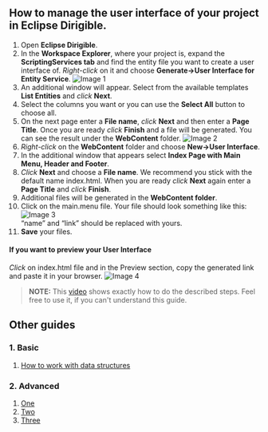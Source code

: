 ## How to manage the user interface of your project in Eclipse Dirigible.

1.	Open **Eclipse Dirigible**.
2.	In the **Workspace Explorer**, where your project is, expand the **ScriptingServices tab** and find the entity file you want to create a user interface of. *Right-click* on it and choose **Generate->User Interface for Entity Service**.
![Image 1](https://github.com/dirigiblelabs/curriculum/tree/master/DragomirAngelov/DirigibleSoftwareDocumentation/Images/manageUserInterface1.png "manage user interface 1")
3.	An additional window will appear. Select from the available templates **List Entities** and *click* **Next**.
4.	Select the columns you want or you can use the **Select All** button to choose all.
5.	On the next page enter a **File name**, *click* **Next** and then enter a **Page Title**. Once you are ready *click* **Finish** and a file will be generated. You can see the result under the **WebContent** folder.
![Image 2](https://github.com/dirigiblelabs/curriculum/tree/master/DragomirAngelov/DirigibleSoftwareDocumentation/Images/manageUserInterface2.png "manage user interface 2")
6.	*Right-click* on the **WebContent** folder and choose **New->User Interface**.
7.	In the additional window that appears select **Index Page with Main Menu, Header and Footer**. 
8.	*Click* **Next** and choose a **File name**. We recommend you stick with the default name index.html. When you are ready *click* **Next** again enter a **Page Title** and *click* **Finish**.
9.	Additional files will be generated in the **WebContent folder**. 
10. Click on the main.menu file. Your file should look something like this:
![Image 3](https://github.com/dirigiblelabs/curriculum/tree/master/DragomirAngelov/DirigibleSoftwareDocumentation/Images/manageUserInterface3.png "manage user interface 3")<br>
“name” and “link” should be replaced with yours.
11.	**Save** your files.	
#### If you want to preview your User Interface
*Click* on index.html file and in the Preview section, copy the generated link and paste it in your browser.
![Image 4](https://github.com/dirigiblelabs/curriculum/tree/master/DragomirAngelov/DirigibleSoftwareDocumentation/Images/manageUserInterface4.png "manage user interface 4")

>**NOTE:** This [video](https://www.youtube.com/watch?v=D6XEs5Zlav4&feature=youtu.be)
shows exactly how to do the described steps.  Feel free to use it, if you can't understand this guide.

## Other guides
### 1. Basic
1. [How to work with data structures](https://github.com/dirigiblelabs/curriculum/tree/master/DragomirAngelov/DirigibleSoftwareDocumentation/Basic/WorkWithDataStructures.md)
### 2. Advanced
1. [One](https://github.com/dirigiblelabs/curriculum/tree/master/DragomirAngelov/DirigibleSoftwareDocumentation/Advanced/one.md)
2. [Two](https://github.com/dirigiblelabs/curriculum/tree/master/DragomirAngelov/DirigibleSoftwareDocumentation/Advanced/two.md)
3. [Three](https://github.com/dirigiblelabs/curriculum/tree/master/DragomirAngelov/DirigibleSoftwareDocumentation/Advanced/three.md)
